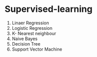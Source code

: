 # Supervised-learning

1) Linaer Regression 
2) Logistic Regression
3) K- Nearest neighbour
4) Naive Bayes
5) Decision Tree
6) Support Vector Machine
